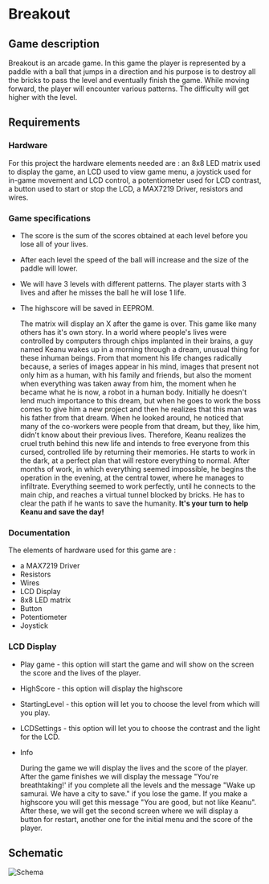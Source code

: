 # Breakout

## Game description

  Breakout is an arcade game. In this game the player is represented by a paddle with a ball that jumps in a direction and his purpose is to destroy all the bricks to pass the level and eventually finish the game. While moving forward, the player will encounter various patterns. The difficulty will get higher with the level.

## Requirements

### Hardware

  For this project the hardware elements needed are : an 8x8 LED matrix used to display the game, an LCD used to view game menu, a joystick used for in-game movement and LCD control, a potentiometer used for LCD contrast, a button used to start or stop the LCD, a MAX7219 Driver, resistors and wires.
  
### Game specifications

* The score is the sum of the scores obtained at each level before you lose all of your lives.
* After each level the speed of the ball will increase and the size of the paddle will lower.
* We will have 3 levels with different patterns. The player starts with 3 lives and after he misses the ball he will lose 1 life.
* The highscore will be saved in EEPROM.

  The matrix will display an X after the game is over.
  This game like many others has it's own story.
  In a world where people's lives were controlled by computers through chips implanted in their brains, a guy named Keanu wakes up in a morning through a dream, unusual thing for these inhuman beings. From that moment his life changes radically because, a series of images appear in his mind, images that present not only him as a human, with his family and friends, but also the moment when everything was taken away from him, the moment when he became what he is now, a robot in a human body.
  Initially he doesn't lend much importance to this dream, but when he goes to work the boss comes to give him a new project and then he realizes that this man was his father from that dream. When he looked around, he noticed that many of the co-workers were people from that dream, but they, like him, didn't know about their previous lives.
  Therefore, Keanu realizes the cruel truth behind this new life and intends to free everyone from this cursed, controlled life by returning their memories. He starts to work in the dark, at a perfect plan that will restore everything to normal. After months of work, in which everything seemed impossible, he begins the operation in the evening, at the central tower, where he manages to infiltrate. Everything seemed to work perfectly, until he connects to the main chip, and reaches a virtual tunnel blocked by bricks. He has to clear the path if he wants to save the humanity.
  **It's your turn to help Keanu and save the day!**

### Documentation

  

  The elements of hardware used for this game are : 
* a MAX7219 Driver
* Resistors
* Wires
* LCD Display
* 8x8 LED matrix
* Button
* Potentiometer
* Joystick



### LCD Display

* Play game - this option will start the game and will show on the screen the score and the lives of the player.
* HighScore - this option will display the highscore
* StartingLevel - this option will let you to choose the level from which will you play.
* LCDSettings - this option will let you to choose the contrast and the light for the LCD.
* Info
  
  During the game we will display the lives and the score of the player. 
  After the game finishes we will display the message "You're breathtaking!' if you complete all the levels and the message "Wake up samurai. We have a city to save." if you lose the game. If you make a highscore you will get this message "You are good, but not like Keanu".
  After these, we will get the second screen  where we will display a button for restart, another one for the initial menu and the score of the player.
## Schematic

![Schema](https://user-images.githubusercontent.com/49250412/70389462-43363100-19c8-11ea-9925-2c882e720dac.PNG)
